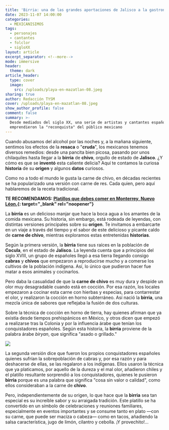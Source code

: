 ```yaml
---
title: 'Birria: una de las grandes aportaciones de Jalisco a la gastronomía nacional'
date: 2023-11-07 14:00:00
categories:
  - MEXICANISIMOS
tags:
  - personajes
  - cantantes
  - folclor
  - sigloXX
layout: article
excerpt_separator: <!--more-->
mode: immersive
header:
  theme: dark
article_header:
  type: cover
  image:
    src: /uploads/playa-en-mazatlan-08.jpeg
sharing: true
author: Redacción TYSM
cover: /uploads/playa-en-mazatlan-08.jpeg
show_author_profile: false
comment: false
summary: >-
  Desde mediados del siglo XX, una serie de artistas y cantantes españoles
  emprendieron la "reconquista" del público mexicano
---
```

Cuando abusamos del alcohol por las noches y, a la mañana siguiente, sentimos los efectos de la **resaca** o "**cruda**", los mexicanos tenemos diversos remedios: desde una pancita bien picosa, pasando por unos chilaquiles hasta llegar a la **birria** de **chivo**, orgullo de estado de **Jalisco**. ¿Y cómo es que se **inventó** esta caliente delicia? Aquí te contamos la curiosa **historia** de su **origen** y algunos **datos** curiosos.

Como no a todo el mundo le gusta la carne de chivo, en décadas recientes se ha popularizado una versión con carne de res. Cada quien, pero aquí hablaremos de la receta tradicional.

**TE RECOMENDAMOS: [Platillos que debes comer en Monterrey, Nuevo Léon.](https://blog.tonoysumariachi.com/gastronomia/2023/01/24/platillos-tipicos-que-debes-comer-en-monterrey-nuevo-leon.html){: target="_blank" rel="noopener"}**

La **birria** es un delicioso manjar que hace la boca agua a los amantes de la comida mexicana. Su historia, sin embargo, está rodeada de leyendas, con distintas versiones principales sobre su **origen**. Te invitamos a embarcarte en un viaje a través del tiempo y el sabor de este delicioso y picante caldo de **carne de chivo**, mientras exploramos estas entretenidas **historias**.

Según la primera versión, la **birria** tiene sus raíces en la población de **Cocula**, en el estado de **Jalisco**. La leyenda cuenta que a principios del siglo XVIII, un grupo de españoles llegó a esa tierra llegando consigo **cabras** y **chivos** que empezaron a reproducirse mucho y a comerse los cultivos de la población indígena. Así, lo único que pudieron hacer fue matar a esos animales y cocinarlos.

Pero daba la casualidad de que la **carne de chivo** es muy dura y despide un olor muy desagradable cuando está en cocción. Por esa razón, los locales empezaron a cocinar esta carne con hierbas y especias, para contarrestar el olor, y realizaron la cocción en horno subterráneo. Así nació la **birria**, una mezcla única de sabores que reflejaba la fusión de dos culturas.

Sobre la técnica de cocción en horno de tierra, hay quienes afirman que ya existía desde tiempos prehispánicos en México, y otros dicen que empezó a realizarse tras la Colonia y por la influencia árabe que tenían los conquistadores españoles. Según esta historia, la **birria** proviene de la palabra árabe *biryan*, que significa "asado o grillado."

![](https://upload.wikimedia.org/wikipedia/commons/b/bc/Birria_jalisciense.jpg)

La segunda versión dice que fueron los propios conquistadores españoles quienes sufrían la sobrepoblación de cabras y, por esa razón y para deshacerse de ellas, se las regalaron a los indígenas. Ellos usaron la técnica que ya platicamos, por aquello de la dureza y el mal olor, añadieron chiles y el platillo resultante sorprendió a los conquistadores, quienes le pusieron **birria**&nbsp;porque es una palabra que significa "cosa sin valor o calidad", como ellos consideraban a la carne de **chivo**.

Pero, independientemente de su origen, lo que hace que la **birria** sea tan especial es su increíble sabor y su arraigada tradición. Este platillo se ha convertido en un símbolo de celebraciones y reuniones familiares, especialmente en eventos importantes y se consume tanto en plato —con su carne, que puede ser maciza o cabeza— como en tacos, añadiendo la salsa característica, jugo de limón, cilantro y cebolla. ¡Y provechito!…